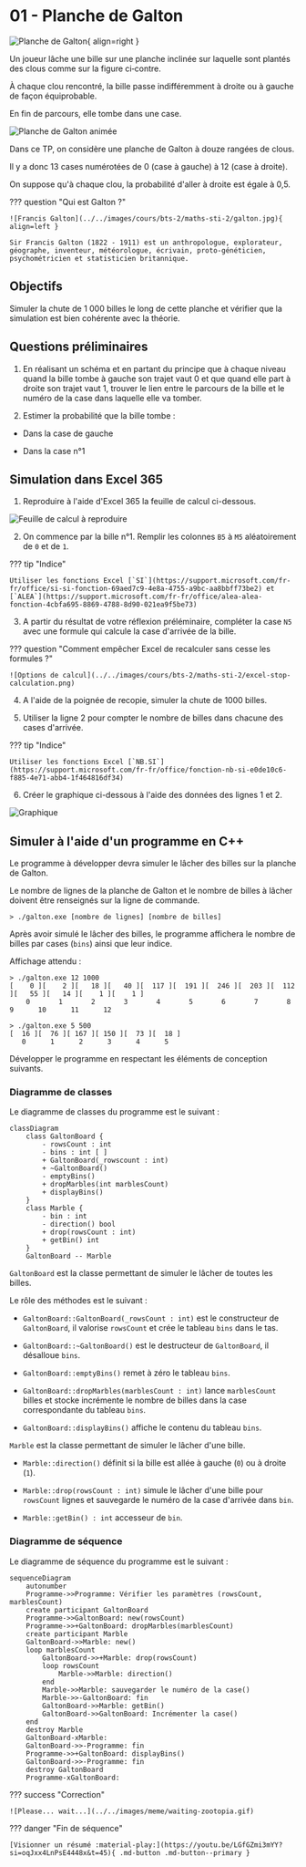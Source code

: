 # 01 - Planche de Galton

![Planche de Galton](../../images/cours/bts-2/maths-sti-2/galton-planche.png){ align=right }

Un joueur lâche une bille sur une planche inclinée sur laquelle sont plantés des clous comme sur la figure ci‑contre.

À chaque clou rencontré, la bille passe indifféremment à droite ou à gauche de façon équiprobable. 

En fin de parcours, elle tombe dans une case. 

![Planche de Galton animée](../../images/cours/bts-2/maths-sti-2/galton-animated.gif)

Dans ce TP, on considère une planche de Galton à douze rangées de clous. 

Il y a donc 13 cases numérotées de 0 (case à gauche) à 12 (case à droite).

On suppose qu'à chaque clou, la probabilité d'aller à droite est égale à 0,5.

??? question "Qui est Galton ?"

    ![Francis Galton](../../images/cours/bts-2/maths-sti-2/galton.jpg){ align=left }
    
    Sir Francis Galton (1822 - 1911) est un anthropologue, explorateur, géographe, inventeur, météorologue, écrivain, proto-généticien, psychométricien et statisticien britannique.

## Objectifs

Simuler la chute de 1 000 billes le long de cette planche et vérifier que la simulation est bien cohérente avec la théorie.

## Questions préliminaires

1) En réalisant un schéma et en partant du principe que à chaque niveau quand la bille tombe à gauche son trajet vaut 0 et que quand elle part à droite son trajet vaut 1, trouver le lien entre le parcours de la bille et le numéro de la case dans laquelle elle va tomber. 

2) Estimer la probabilité que la bille tombe :

+ Dans la case de gauche

+ Dans la case n°1

## Simulation dans Excel 365

1) Reproduire à l'aide d'Excel 365 la feuille de calcul ci-dessous.

![Feuille de calcul à reproduire](../../images/cours/bts-2/maths-sti-2/galton-excel-1.png)

2) On commence par la bille n°1. Remplir les colonnes `B5` à `M5` aléatoirement de `0` et de `1`.

??? tip "Indice"

    Utiliser les fonctions Excel [`SI`](https://support.microsoft.com/fr-fr/office/si-si-fonction-69aed7c9-4e8a-4755-a9bc-aa8bbff73be2) et [`ALEA`](https://support.microsoft.com/fr-fr/office/alea-alea-fonction-4cbfa695-8869-4788-8d90-021ea9f5be73)

3) A partir du résultat de votre réflexion préléminaire, compléter la case `N5` avec une formule qui calcule la case d'arrivée de la bille.

??? question "Comment empêcher Excel de recalculer sans cesse les formules ?"

    ![Options de calcul](../../images/cours/bts-2/maths-sti-2/excel-stop-calculation.png)

4) A l'aide de la poignée de recopie, simuler la chute de 1000 billes.

5) Utiliser la ligne 2 pour compter le nombre de billes dans chacune des cases d'arrivée.

??? tip "Indice"

    Utiliser les fonctions Excel [`NB.SI`](https://support.microsoft.com/fr-fr/office/fonction-nb-si-e0de10c6-f885-4e71-abb4-1f464816df34)

6) Créer le graphique ci-dessous à l'aide des données des lignes 1 et 2.

![Graphique](../../images/cours/bts-2/maths-sti-2/galton-graphique.png)

## Simuler à l'aide d'un programme en C++

Le programme à développer devra simuler le lâcher des billes sur la planche de Galton. 

Le nombre de lignes de la planche de Galton et le nombre de billes à lâcher doivent être renseignés sur la ligne de commande.

```
> ./galton.exe [nombre de lignes] [nombre de billes]
```

Après avoir simulé le lâcher des billes, le programme affichera le nombre de billes par cases (`bins`) ainsi que leur indice.

Affichage attendu :

```
> ./galton.exe 12 1000 
[    0 ][    2 ][   18 ][   40 ][  117 ][  191 ][  246 ][  203 ][  112 ][   55 ][   14 ][    1 ][    1 ]
    0       1       2       3       4       5       6       7       8       9      10      11      12

> ./galton.exe 5 500  
[  16 ][  76 ][ 167 ][ 150 ][  73 ][  18 ]
   0      1      2      3      4      5
```

Développer le programme en respectant les éléments de conception suivants.

### Diagramme de classes

Le diagramme de classes du programme est le suivant :

``` mermaid
classDiagram
    class GaltonBoard {
        - rowsCount : int
        - bins : int [ ]
        + GaltonBoard(_rowscount : int)
        + ~GaltonBoard()
        - emptyBins()
        + dropMarbles(int marblesCount)
        + displayBins()
    }
    class Marble {
        - bin : int
        - direction() bool
        + drop(rowsCount : int)
        + getBin() int
    }
    GaltonBoard -- Marble
```

`GaltonBoard` est la classe permettant de simuler le lâcher de toutes les billes.

Le rôle des méthodes est le suivant :

+ `GaltonBoard::GaltonBoard(_rowsCount : int)` est le constructeur de `GaltonBoard`, il valorise `rowsCount` et crée le tableau `bins` dans le tas.

+ `GaltonBoard::~GaltonBoard()` est le destructeur de `GaltonBoard`, il désalloue `bins`.

+ `GaltonBoard::emptyBins()` remet à zéro le tableau `bins`.

+ `GaltonBoard::dropMarbles(marblesCount : int)` lance `marblesCount` billes et stocke incrémente le nombre de billes dans la case correspondante du tableau `bins`. 

+ `GaltonBoard::displayBins()` affiche le contenu du tableau `bins`. 

`Marble` est la classe permettant de simuler le lâcher d'une bille.

+ `Marble::direction()` définit si la bille est allée à gauche (`0`) ou à droite (`1`).

+ `Marble::drop(rowsCount : int)` simule le lâcher d'une bille pour `rowsCount` lignes et sauvegarde le numéro de la case d'arrivée dans `bin`.

+ `Marble::getBin() : int` accesseur de `bin`.

### Diagramme de séquence

Le diagramme de séquence du programme est le suivant :

``` mermaid
sequenceDiagram
    autonumber
    Programme->>Programme: Vérifier les paramètres (rowsCount, marblesCount)
    create participant GaltonBoard
    Programme->>GaltonBoard: new(rowsCount)
    Programme->>+GaltonBoard: dropMarbles(marblesCount)
    create participant Marble
    GaltonBoard->>Marble: new()
    loop marblesCount
        GaltonBoard->>+Marble: drop(rowsCount)
        loop rowsCount
            Marble->>Marble: direction()
        end
        Marble->>Marble: sauvegarder le numéro de la case()
        Marble->>-GaltonBoard: fin
        GaltonBoard->>Marble: getBin()
        GaltonBoard->>GaltonBoard: Incrémenter la case()
    end
    destroy Marble
    GaltonBoard-xMarble: 
    GaltonBoard->>-Programme: fin
    Programme->>+GaltonBoard: displayBins()
    GaltonBoard->>-Programme: fin
    destroy GaltonBoard
    Programme-xGaltonBoard: 
```

??? success "Correction"

    ![Please... wait...](../../images/meme/waiting-zootopia.gif)


??? danger "Fin de séquence"

    [Visionner un résumé :material-play:](https://youtu.be/LGfGZmi3mYY?si=oqJxx4LnPsE4448x&t=45){ .md-button .md-button--primary }
